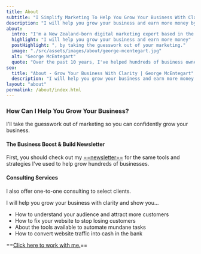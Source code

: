 ```yaml
---
title: About
subtitle: "I Simplify Marketing To Help You Grow Your Business With Clarity and Confidence"
description: "I will help you grow your business and earn more money by taking the guesswork out of your marketing."
about:
  intro: "I'm a New Zealand-born digital marketing expert based in the United Kingdom."
  highlight: "I will help you grow your business and earn more money"
  postHighlight: ", by taking the guesswork out of your marketing."
  image: "./src/assets/images/about/george-mcentegart.jpg"
  alt: "George McEntegart"
  quote: "Over the past 10 years, I've helped hundreds of business owners and entrepreneurs understand their audience and create websites and emails that actually convert."
seo:
  title: "About - Grow Your Business With Clarity | George McEntegart"
  description: "I will help you grow your business and earn more money by taking the guesswork out of your marketing."
layout: "about"
permalink: /about/index.html
---
```


### How Can I Help You Grow Your Business?

I'll take the guesswork out of marketing so you can confidently grow your business.

#### The Business Boost & Build Newsletter

First, you should check out my [==newsletter==](/newsletter) for the same tools and strategies I've used to help grow hundreds of businesses.

#### Consulting Services

I also offer one-to-one consulting to select clients.

I will help you grow your business with clarity and show you...

- How to understand your audience and attract more customers
- How to fix your website to stop losing customers
- About the tools available to automate mundane tasks
- How to convert website traffic into cash in the bank

 ==[Click here to work with me.](/consulting)==
